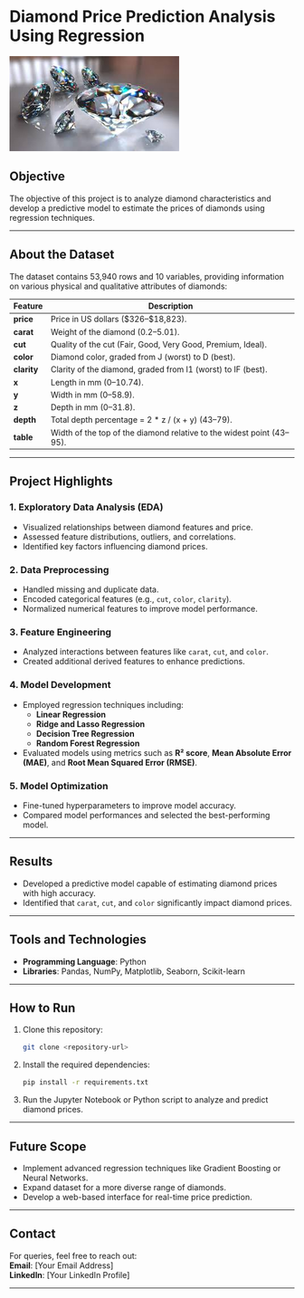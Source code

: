 # Diamond Price Prediction Analysis Using Regression
![diamond image](./diamond.JPG)

## Objective  
The objective of this project is to analyze diamond characteristics and develop a predictive model to estimate the prices of diamonds using regression techniques.

---

## About the Dataset  
The dataset contains 53,940 rows and 10 variables, providing information on various physical and qualitative attributes of diamonds:

| **Feature** | **Description** |
|-------------|-----------------|
| **price**   | Price in US dollars (\$326–\$18,823). |
| **carat**   | Weight of the diamond (0.2–5.01). |
| **cut**     | Quality of the cut (Fair, Good, Very Good, Premium, Ideal). |
| **color**   | Diamond color, graded from J (worst) to D (best). |
| **clarity** | Clarity of the diamond, graded from I1 (worst) to IF (best). |
| **x**       | Length in mm (0–10.74). |
| **y**       | Width in mm (0–58.9). |
| **z**       | Depth in mm (0–31.8). |
| **depth**   | Total depth percentage = 2 * z / (x + y) (43–79). |
| **table**   | Width of the top of the diamond relative to the widest point (43–95). |

---

## Project Highlights  

### 1. **Exploratory Data Analysis (EDA)**  
- Visualized relationships between diamond features and price.  
- Assessed feature distributions, outliers, and correlations.  
- Identified key factors influencing diamond prices.

### 2. **Data Preprocessing**  
- Handled missing and duplicate data.  
- Encoded categorical features (e.g., `cut`, `color`, `clarity`).  
- Normalized numerical features to improve model performance.  

### 3. **Feature Engineering**  
- Analyzed interactions between features like `carat`, `cut`, and `color`.  
- Created additional derived features to enhance predictions.

### 4. **Model Development**  
- Employed regression techniques including:  
  - **Linear Regression**  
  - **Ridge and Lasso Regression**  
  - **Decision Tree Regression**  
  - **Random Forest Regression**  
- Evaluated models using metrics such as **R² score**, **Mean Absolute Error (MAE)**, and **Root Mean Squared Error (RMSE)**.

### 5. **Model Optimization**  
- Fine-tuned hyperparameters to improve model accuracy.  
- Compared model performances and selected the best-performing model.  

---

## Results  
- Developed a predictive model capable of estimating diamond prices with high accuracy.  
- Identified that `carat`, `cut`, and `color` significantly impact diamond prices.  

---

## Tools and Technologies  
- **Programming Language**: Python  
- **Libraries**: Pandas, NumPy, Matplotlib, Seaborn, Scikit-learn  

---

## How to Run  
1. Clone this repository:  
   ```bash
   git clone <repository-url>
   ```
2. Install the required dependencies:  
   ```bash
   pip install -r requirements.txt
   ```
3. Run the Jupyter Notebook or Python script to analyze and predict diamond prices.  

---

## Future Scope  
- Implement advanced regression techniques like Gradient Boosting or Neural Networks.  
- Expand dataset for a more diverse range of diamonds.  
- Develop a web-based interface for real-time price prediction.  

---

## Contact  
For queries, feel free to reach out:  
**Email**: [Your Email Address]  
**LinkedIn**: [Your LinkedIn Profile]  

---  
